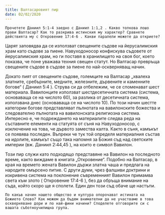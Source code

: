 ```yaml
---
title: Валтасаровият пир
date: 02/02/2020
---
```


`Прочетете Даниил 5:1-4 заедно с Даниил 1:1,2 . Какво толкова лошо прави Валтасар? Как то разкрива истинския му характер? Сравнете действията му с Откровение 17:4-6 . Какви паралели можете да откриете?`

Царят заповядва да се използват свещените съдове на йерусалимския храм като съдове за пиене. Навуходоносор конфискува съдовете от йерусалимския храм, но ги поставя в хранилището на своя бог, което показва, че поне уважава техния свещен статут. Но Валтасар превръща свещените съдове в съдове за пиене по най-оскверняващ начин.

Докато пият от свещените съдове, големците на Валтасар „хвалеха златните, сребърните, медните, железните, дървените и каменните богове“ ( Даниил 5:4 ). Струва си да отбележим, че се споменават шест материала. Вавилонците използват шестдесетичната система (система, основаваща се на числото 60), за разлика от десетичната система, използвана днес (основаваща се на числото 10). По този начин шестте категории богове представляват пълнотата на вавилонските божества и следователно пълнотата на вавилонската религиозна система. Интересно е, че подреждането на материалите следва реда на съставните елементи на статуята от съня на Навуходоносор, с изключение на това, че дървото замества калта. Както в съня, камъкът се появява последен. Въпреки че тук той определя материалния състав на идолите, камъкът също така напомня за Божия съд над светските империи (вж. Даниил 2:44,45 ), на които е символ Вавилон.

Този пир служи като подходящо представяне на Вавилон на последното време, както виждаме в книгата „Откровение“. Подобно на Валтасар, в края на времето жената Вавилон държи златна чаша и предлага на народите омърсено питие. С други думи, чрез фалшиви доктрини и изкривена система на поклонение съвременният Вавилон примамва света към злото ( Откровение 17:4-6 ), без да обръща внимание на съда, който скоро ще я сполети. Един ден този съд обаче ще настъпи.

`По какъв начин нашето общество и култура опорочават истината на Божието Слово? Как можем да бъдем внимателни да не участваме в това оскверняване дори и по най-фини начини? Споделете отговорите си с вашата съботноучилищна група.`